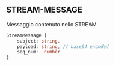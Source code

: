 ## STREAM-MESSAGE

Messaggio contenuto nello STREAM

```typescript
StreamMessage {
    subject: string,
    payload: string, // base64 encoded
    seq_num:  number
}
```
